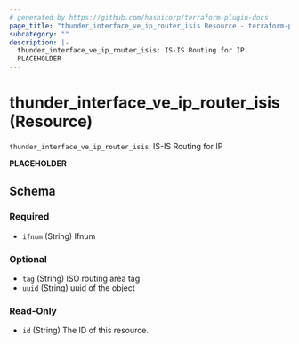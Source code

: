```yaml
---
# generated by https://github.com/hashicorp/terraform-plugin-docs
page_title: "thunder_interface_ve_ip_router_isis Resource - terraform-provider-thunder"
subcategory: ""
description: |-
  thunder_interface_ve_ip_router_isis: IS-IS Routing for IP
  PLACEHOLDER
---
```


# thunder_interface_ve_ip_router_isis (Resource)

`thunder_interface_ve_ip_router_isis`: IS-IS Routing for IP

__PLACEHOLDER__



<!-- schema generated by tfplugindocs -->
## Schema

### Required

- `ifnum` (String) Ifnum

### Optional

- `tag` (String) ISO routing area tag
- `uuid` (String) uuid of the object

### Read-Only

- `id` (String) The ID of this resource.



